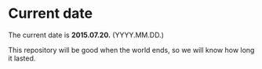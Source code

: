 # Current date

The current date is **2015.07.20.** (YYYY.MM.DD.)

This repository will be good when the world ends, so we will know how long it lasted.